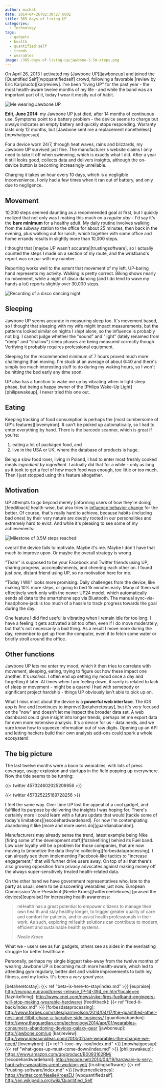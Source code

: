```yaml
---
author: michal
date: 2014-04-26T02:30:27.000Z
title: 365 days of living UP
categories:
  - Technology
tags:
  - gadgets
  - health
  - quantified self
  - trends
  - wearables
image: /365-days-of-living-up/jawbone-3.5m-steps.png
---
```


On April 26, 2013 I activated my [Jawbone UP][jawboneup] and joined the [Quantified Self][wpquantifiedself] crowd, following a favorable [review by Eric Karjaluoto][karjreview]. I've been "living UP" for the past year - the most health-aware twelve months of my life - and while the band was an important part of it, today I wear it mostly out of habit.

<!--more-->

![Me wearing Jawbone UP](/365-days-of-living-up/michal-jawbone.jpg)

__Edit, June 2014:__ my Jawbone UP just died, after 14 months of continuous use. Symptoms point to a battery problem - the device seems to charge but always indicates an empty battery and quickly stops responding. Warranty lasts only 12 months, but [Jawbone sent me a replacement nonetheless][mpwhatgoesup].

For a device worn 24/7, through heat waves, rains and blizzards, my Jawbone UP survived just fine. The manufacturer's website claims I only need to take it off when swimming, which is exactly what I did. After a year it still looks good, collects data and delivers insights, although the on-device button is becoming increasingly unreliable.

Charging it takes an hour every 10 days, which is a negligible inconvenience. I only had a few times when it ran out of battery, and only due to negligence.

## Movement

10,000 steps seemed daunting as a recommended goal at first, but I quickly realized that not only was I making this much on a _regular day_ - I'd say it's the __bare minimum__ for a healthy adult. My daily routine involves walking from the subway station to the office for about 25 minutes, then back in the evening, plus walking out for lunch, which together with some office and home errands results in slightly more than 10,000 steps.

I thought that [maybe UP wasn't accurate][trustingsoftware], so I actually counted the steps I made on a section of my route, and the wristband's report was on par with my number.

Reporting works well to the extent that movement of my left, UP-baring hand represents my activity. Walking is pretty correct. Biking shows nearly no movement, while a night of disco dancing (and I do tend to wave my hands a lot) reports slightly over 30,000 steps.

![Recording of a disco dancing night](/365-days-of-living-up/jawbone-dancing.png)

## Sleeping

Jawbone UP seems accurate in measuring sleep too. It's movement based, so I thought that sleeping with my wife might impact measurements, but the patterns looked similar on nights I slept alone, so the influence is probably not big. I cannot judge whether the "sound" and "light" (lately renamed from "deep" and "shallow") sleep phases are being measured correctly though. Verifying it probably requires professional equipment.

Sleeping for the recommended minimum of 7 hours proved much more challenging than moving. I'm stuck at an average of about 6:40 and there's simply too much interesting stuff to do during my waking hours, so I won't be hitting the bed early any time soon.

UP also has a function to wake me up by vibrating when in light sleep phase, but being a happy owner of the [Philips Wake-Up Light][philipswakeup], I never tried this one out.

## Eating

Keeping tracking of food consumption is perhaps the [most cumbersome of UP's features][lovemyiron]. It can't be picked up automatically, so I had to enter everything by hand. There is the barcode scanner, which is great if you're:

1. eating a lot of packaged food, and
2. live in the USA or UK, where the database of products is huge.

Being a slow food lover, living in Poland, I had to enter most freshly cooked meals _ingredient by ingredient_. I actually did that for a while - only as long as it took to get a feel of how much food was enough, too little or too much. Then I just stopped using this feature altogether.

## Motivation

UP attempts to go beyond merely [informing users of how they're doing][feeditback] health-wise, but also tries to [influence behavior change][amazondesignbehavior] for the better. Of course, that's really hard to achieve, because habits (including bad ones) by their very nature are deeply rooted in our personalities and extremely hard to evict. And while it's pleasing to see some of my achievements:

![Milestone of 3.5M steps reached](/365-days-of-living-up/jawbone-3.5m-steps.png)

overall the device fails to motivate. Maybe it's me. Maybe I don't have that much to improve upon. Or maybe the overall strategy is wrong.

"Team" is supposed to be your Facebook and Twitter friends using UP, sharing progress, accomplishments, and cheering each other on. I found just _one_, distant friend using UP, so no motivation here for me.

"Today I Will" looks more promising. Daily challenges from the device, like making 10% more steps, or going to bed 15 minutes early. Many of them will effectively work only with the newer UP24 model, which automatically sends all data to the smartphone app via Bluetooth. The manual sync-via-headphone-jack is too much of a hassle to track progress towards the goal during the day.

One feature I did find useful is vibrating when I remain idle for too long. I have a feeling it gets activated a bit too often, even if I do move moderately, but that's not necessarily a bad thing. As a result I move more during the day, remember to get up from the computer, even if to fetch some water or briefly stroll around the office.

## Other functions

Jawbone UP lets me enter my mood, which it then tries to correlate with movement, sleeping, eating, trying to figure out how these impact one another. It's _useless_. I often end up setting my mood once a day and forgetting it later. At times when I am feeling down, it rarely is related to lack of sleep or movement - might be a quarrel I had with somebody or significant project hardship - things UP obviously isn't able to pick up on.

What I miss most about the device is a __powerful web interface__. The iOS app is fine and [continues to improve][betaheretostay], but it's very focused on the "now" and doesn't let me inspect the broader data set. A web dashboard could give insight into longer trends, perhaps let me export data for even more extensive analysis. It's a device for us - data nerds, and we sure know how to squeeze information out of raw digits. Opening up an API and letting hackers build their own analysis add-ons could spark a whole ecosystem!

## The big picture

The last twelve months were a boon to wearables, with lots of press coverage, usage explosion and startups in the field popping up everywhere. Now the tide seems to be turning:

{{< twitter 457324602025209856 >}}

{{< twitter 457325225189728256 >}}

I feel the same way. Over time UP lost the appeal of a cool gadget, and fulfilled its purpose by delivering the insights I was hoping for. There's certainly more I could learn with a future update that would [tackle some of today's limitations][recodehardwardehard]. For now I'm contemplating abandoning it like [more and more users do][guardianabandon].

Manufacturers may already sense the trend, latest example being Nike [firing some of the development staff][faznikefiring] behind its Fuel band. Low user loyalty will be a problem for those companies, that are now moving to [monetize the data they're collecting][forbesdataprocessing]. I can already see them implementing Facebook-like tactics to "increase engagement," that will further drive users away. On top of all that there's also growing opposition from privacy advocates against making money off the always super-sensitively treated health-related data.

On the other hand we have government representatives who, late to the party as usual, seem to be discovering wearables just now. European Commission Vice-President [Neelie Kroes][twitterneeliekroes] [praised the devices][eupraise] for increasing health awareness:

> mHealth has a great potential to empower citizens to manage their own health and stay healthy longer, to trigger greater quality of care and comfort for patients, and to assist health professionals in their work. As such, exploring mHealth solutions can contribute to modern, efficient and sustainable health systems.
>
> <cite>Neelie Kroes</cite>

What we - users see as fun gadgets, others see as aides in the everlasting struggle for better healthcare.

Personally, perhaps my single biggest take-away from the twelve months of wearing Jawbone UP is becoming much more health-aware, which led to attending gym regularly, better diet and visible improvements to both my fitness, and my looks. It's been a _very good_ year.

[amazondesignbehavior]: https://www.amazon.com/gp/product/1449367623/
[betaheretostay]: {{< ref "beta-is-here-to-stay/index.md" >}}
[eupraise]: http://europa.eu/rapid/press-release_IP-14-394_en.htm?locale=en
[faznikefiring]: http://www.cnet.com/news/nike-fires-fuelband-engineers-will-stop-making-wearable-hardware/
[feeditback]: {{< ref "feed-it-back/index.md" >}}
[forbesdataprocessing]: http://www.forbes.com/sites/parmyolson/2014/04/17/the-quantified-other-nest-and-fitbit-chase-a-lucrative-side-business/
[guardianabandon]: http://www.theguardian.com/technology/2014/apr/01/wearables-consumers-abandoning-devices-galaxy-gear
[jawboneup]: http://jawbone.com/up
[karjreview]: http://www.ideasonideas.com/2013/02/are-wearables-the-change-we-need/
[lovemyiron]: {{< ref "i-love-my-iron/index.md" >}}
[mpwhatgoesup]: {{< ref "what-goes-up-must-come-down/index.md" >}}
[philipswakeup]: https://www.amazon.com/gp/product/B0093162RM/
[recodehardwardehard]: http://recode.net/2014/04/19/hardware-is-very-hard-why-wearables-arent-working-yet/
[trustingsoftware]: {{< ref "trusting-software/index.md" >}}
[twitterneeliekroes]: https://twitter.com/NeelieKroesEU
[wpquantifiedself]: http://en.wikipedia.org/wiki/Quantified_Self

